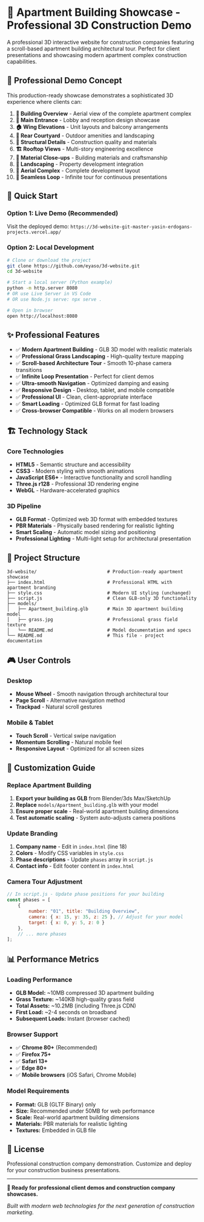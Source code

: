 # 🏢 Apartment Building Showcase - Professional 3D Construction Demo

A professional 3D interactive website for construction companies featuring a scroll-based apartment building architectural tour. Perfect for client presentations and showcasing modern apartment complex construction capabilities.

## 🎯 Professional Demo Concept

This production-ready showcase demonstrates a sophisticated 3D experience where clients can:

1. **🏢 Building Overview** - Aerial view of the complete apartment complex
2. **🚪 Main Entrance** - Lobby and reception design showcase  
3. **🏠 Wing Elevations** - Unit layouts and balcony arrangements
4. **🌿 Rear Courtyard** - Outdoor amenities and landscaping
5. **🔧 Structural Details** - Construction quality and materials
6. **🏗️ Rooftop Views** - Multi-story engineering excellence
7. **🧱 Material Close-ups** - Building materials and craftsmanship
8. **🌳 Landscaping** - Property development integration
9. **🌅 Aerial Complex** - Complete development layout
10. **🔄 Seamless Loop** - Infinite tour for continuous presentations

## 🚀 Quick Start

### Option 1: Live Demo (Recommended)
Visit the deployed demo: `https://3d-website-git-master-yasin-erdogans-projects.vercel.app/`

### Option 2: Local Development
```bash
# Clone or download the project
git clone https://github.com/eyaso/3d-website.git
cd 3d-website

# Start a local server (Python example)
python -m http.server 8080
# OR use Live Server in VS Code
# OR use Node.js serve: npx serve .

# Open in browser
open http://localhost:8080
```

## ✨ Professional Features

- ✅ **Modern Apartment Building** - GLB 3D model with realistic materials
- ✅ **Professional Grass Landscaping** - High-quality texture mapping
- ✅ **Scroll-based Architecture Tour** - Smooth 10-phase camera transitions  
- ✅ **Infinite Loop Presentation** - Perfect for client demos
- ✅ **Ultra-smooth Navigation** - Optimized damping and easing
- ✅ **Responsive Design** - Desktop, tablet, and mobile compatible
- ✅ **Professional UI** - Clean, client-appropriate interface
- ✅ **Smart Loading** - Optimized GLB format for fast loading
- ✅ **Cross-browser Compatible** - Works on all modern browsers

## 🏗️ Technology Stack

### Core Technologies
- **HTML5** - Semantic structure and accessibility
- **CSS3** - Modern styling with smooth animations  
- **JavaScript ES6+** - Interactive functionality and scroll handling
- **Three.js r128** - Professional 3D rendering engine
- **WebGL** - Hardware-accelerated graphics

### 3D Pipeline
- **GLB Format** - Optimized web 3D format with embedded textures
- **PBR Materials** - Physically based rendering for realistic lighting
- **Smart Scaling** - Automatic model sizing and positioning
- **Professional Lighting** - Multi-light setup for architectural presentation

## 📐 Project Structure

```
3d-website/                          # Production-ready apartment showcase
├── index.html                       # Professional HTML with apartment branding
├── style.css                        # Modern UI styling (unchanged)
├── script.js                        # Clean GLB-only 3D functionality  
├── models/
│   ├── Apartment_building.glb       # Main 3D apartment building model
│   ├── grass.jpg                    # Professional grass field texture
│   └── README.md                    # Model documentation and specs
└── README.md                        # This file - project documentation
```

## 🎮 User Controls

### Desktop
- **Mouse Wheel** - Smooth navigation through architectural tour
- **Page Scroll** - Alternative navigation method
- **Trackpad** - Natural scroll gestures

### Mobile & Tablet  
- **Touch Scroll** - Vertical swipe navigation
- **Momentum Scrolling** - Natural mobile feel
- **Responsive Layout** - Optimized for all screen sizes

## 🎨 Customization Guide

### Replace Apartment Building
1. **Export your building as GLB** from Blender/3ds Max/SketchUp
2. **Replace** `models/Apartment_building.glb` with your model
3. **Ensure proper scale** - Real-world apartment building dimensions
4. **Test automatic scaling** - System auto-adjusts camera positions

### Update Branding
1. **Company name** - Edit in `index.html` (line 18)
2. **Colors** - Modify CSS variables in `style.css`
3. **Phase descriptions** - Update `phases` array in `script.js`
4. **Contact info** - Edit footer content in `index.html`

### Camera Tour Adjustment
```javascript
// In script.js - Update phase positions for your building
const phases = [
    {
        number: "01", title: "Building Overview",
        camera: { x: 15, y: 35, z: 25 }, // Adjust for your model
        target: { x: 0, y: 5, z: 0 }
    },
    // ... more phases
];
```

## 📊 Performance Metrics

### Loading Performance
- **GLB Model:** ~10MB compressed 3D apartment building
- **Grass Texture:** ~140KB high-quality grass field
- **Total Assets:** ~10.2MB (including Three.js CDN)
- **First Load:** ~2-4 seconds on broadband
- **Subsequent Loads:** Instant (browser cached)

### Browser Support
- ✅ **Chrome 80+** (Recommended)
- ✅ **Firefox 75+** 
- ✅ **Safari 13+**
- ✅ **Edge 80+**
- ✅ **Mobile browsers** (iOS Safari, Chrome Mobile)

### Model Requirements
- **Format:** GLB (GLTF Binary) only
- **Size:** Recommended under 50MB for web performance
- **Scale:** Real-world apartment building dimensions
- **Materials:** PBR materials for realistic lighting
- **Textures:** Embedded in GLB file

## 📄 License

Professional construction company demonstration. Customize and deploy for your construction business presentations.

---

**🏢 Ready for professional client demos and construction company showcases.**

*Built with modern web technologies for the next generation of construction marketing.*